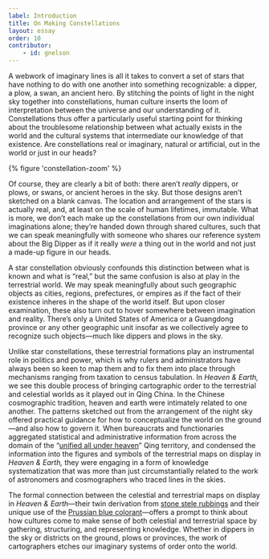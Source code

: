```yaml
---
label: Introduction
title: On Making Constellations
layout: essay
order: 10
contributor:
    - id: gnelson
---
```


A webwork of imaginary lines is all it takes to convert a set of stars that have nothing to do with one another into something recognizable: a dipper, a plow, a swan, an ancient hero. By stitching the points of light in the night sky together into constellations, human culture inserts the loom of interpretation between the universe and our understanding of it. Constellations thus offer a particularly useful starting point for thinking about the troublesome relationship between what actually exists in the world and the cultural systems that intermediate our knowledge of that existence. Are constellations real or imaginary, natural or artificial, out in the world or just in our heads? 

{% figure 'constellation-zoom' %}

Of course, they are clearly a bit of both: there aren’t _really_ dippers, or plows, or swans, or ancient heroes in the sky. But those designs aren’t sketched on a blank canvas. The location and arrangement of the stars is actually real, and, at least on the scale of human lifetimes, immutable. What is more, we don’t each make up the constellations from our own individual imaginations alone; they’re handed down through shared cultures, such that we can speak meaningfully with someone who shares our reference system about the Big Dipper as if it really _were_ a thing out in the world and not just a made-up figure in our heads.

A star constellation obviously confounds this distinction between what is known and what is “real,” but the same confusion is also at play in the terrestrial world. We may speak meaningfully about such geographic objects as cities, regions, prefectures, or empires as if the fact of their existence inheres in the shape of the world itself. But upon closer examination, these also turn out to hover somewhere between imagination and reality. There’s only a United States of America or a Guangdong province or any other geographic unit insofar as we collectively agree to recognize such objects—much like dippers and plows in the sky.

Unlike star constellations, these terrestrial formations play an instrumental role in politics and power, which is why rulers and administrators have always been so keen to map them and to fix them into place through mechanisms ranging from taxation to census tabulation. In _Heaven & Earth,_ we see this double process of bringing cartographic order to the terrestrial and celestial worlds as it played out in Qing China. In the Chinese cosmographic tradition, heaven and earth were intimately related to one another. The patterns sketched out from the arrangement of the night sky offered practical guidance for how to conceptualize the world on the ground—and also how to govern it. When bureaucrats and functionaries aggregated statistical and administrative information from across the domain of the “[unified all under heaven](/catalogue/7/)” Qing territory, and condensed the information into the figures and symbols of the terrestrial maps on display in _Heaven & Earth,_ they were engaging in a form of knowledge systematization that was more than just circumstantially related to the work of astronomers and cosmographers who traced lines in the skies. 

The formal connection between the celestial and terrestrial maps on display in _Heaven & Earth_—their twin derivation from [stone stele rubbings](/catalogue/1/) and their unique use of the [Prussian blue colorant](/catalogue/3/)—offers a prompt to think about how cultures come to make sense of both celestial and terrestrial space by gathering, structuring, and representing knowledge. Whether in dippers in the sky or districts on the ground, plows or provinces, the work of cartographers etches our imaginary systems of order onto the world.
